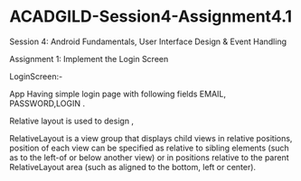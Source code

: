 # ACADGILD-Session4-Assignment4.1
Session 4: Android Fundamentals, User Interface Design &amp; Event Handling

Assignment 1: Implement the Login Screen

LoginScreen:-

App Having simple login page with following fields EMAIL, PASSWORD,LOGIN .

Relative layout is used to design ,

RelativeLayout is a view group that displays child views in relative positions, position of each view can be specified as relative to sibling elements (such as to the left-of or below another view) or in positions relative to the parent RelativeLayout area (such as aligned to the bottom, left or center).

